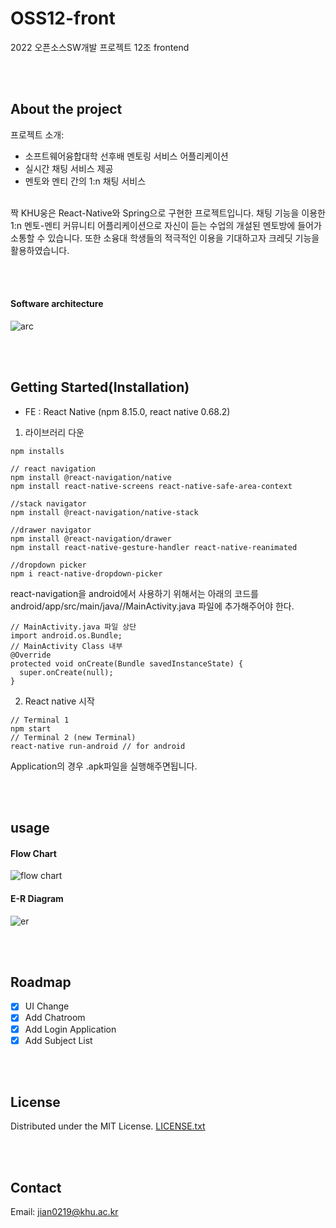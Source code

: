 # OSS12-front 
2022 오픈소스SW개발 프로젝트 12조 frontend

<br><br>
## About the project
프로젝트 소개:
* 소프트웨어융합대학 선후배 멘토링 서비스 어플리케이션
* 실시간 채팅 서비스 제공
* 멘토와 멘티 간의 1:n 채팅 서비스
<br>
짝 KHU웅은  React-Native와 Spring으로 구현한 프로젝트입니다.
채팅 기능을 이용한 1:n 멘토-멘티 커뮤니티 어플리케이션으로 자신이 듣는 수업의 개설된 멘토방에 들어가 소통할 수 있습니다.
또한 소융대 학생들의 적극적인 이용을 기대하고자 크레딧 기능을 활용하였습니다.

<br><br>

#### Software architecture

![arc](https://user-images.githubusercontent.com/72684838/205894223-c7f62741-aa85-4351-a418-59d6b2f78d3d.png)


<br><br>

## Getting Started(Installation)
- FE : React Native (npm 8.15.0, react native 0.68.2)
1. 라이브러리 다운
```
npm installs 

// react navigation
npm install @react-navigation/native
npm install react-native-screens react-native-safe-area-context

//stack navigator
npm install @react-navigation/native-stack

//drawer navigator
npm install @react-navigation/drawer
npm install react-native-gesture-handler react-native-reanimated

//dropdown picker
npm i react-native-dropdown-picker
```
react-navigation을 android에서 사용하기 위해서는 아래의 코드를 android/app/src/main/java/<your package name>/MainActivity.java 파일에 추가해주어야 한다.
```
// MainActivity.java 파일 상단
import android.os.Bundle;
// MainActivity Class 내부
@Override
protected void onCreate(Bundle savedInstanceState) {
  super.onCreate(null);
}
```

2. React native 시작
```
// Terminal 1
npm start
// Terminal 2 (new Terminal)
react-native run-android // for android
```
Application의 경우 .apk파일을 실행해주면됩니다.
 
<br><br>

## usage
#### Flow Chart
![flow chart](https://user-images.githubusercontent.com/113916318/205669810-8458f053-1d2b-4b43-b818-8a6760f3c9fb.png)

#### E-R Diagram
![er](https://user-images.githubusercontent.com/72684838/205894987-82a47000-20c8-427d-8365-006f307c7d34.png)


<br><br>
## Roadmap
- [x] UI Change
- [x] Add Chatroom
- [x] Add Login Application
- [x] Add Subject List

<br><br>
 ## License
 Distributed under the MIT License. [LICENSE.txt](https://github.com/JeongJiAn/OSS12-front/files/10165693/LICENSE.txt)

<br><br>
## Contact
Email: jian0219@khu.ac.kr
